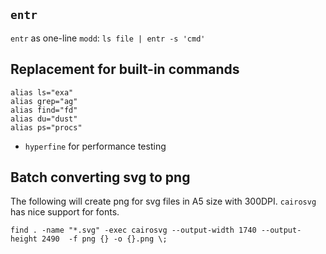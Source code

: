 ## `entr`
`entr` as one-line `modd`: `ls file | entr -s 'cmd'`


## Replacement for built-in commands
```shell
alias ls="exa"
alias grep="ag"
alias find="fd"
alias du="dust"
alias ps="procs"
```
* `hyperfine` for performance testing


## Batch converting svg to png

The following will create png for svg files in A5 size with 300DPI.
`cairosvg` has nice support for fonts.

`find . -name "*.svg" -exec cairosvg --output-width 1740 --output-height 2490  -f png {} -o {}.png \;`
